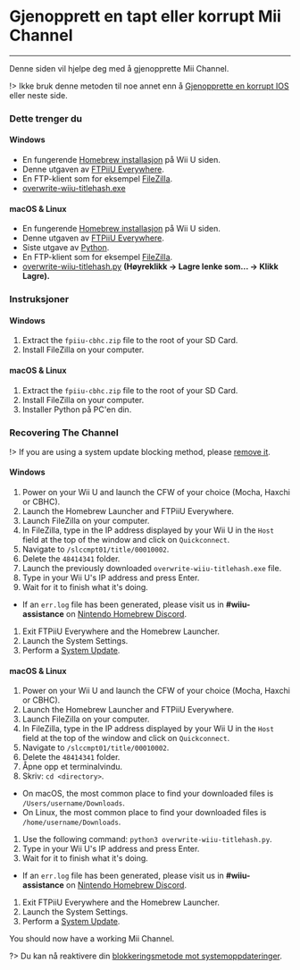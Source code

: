 # Gjenopprett en tapt eller korrupt Mii Channel
---
Denne siden vil hjelpe deg med å gjenopprette Mii Channel.

!> Ikke bruk denne metoden til noe annet enn å [Gjenopprette en korrupt IOS](recover-ios) eller neste side.

### Dette trenger du

<!-- tabs:start -->

#### **Windows**

- En fungerende [Homebrew installasjon](introduction) på Wii U siden.
- Denne utgaven av [FTPiiU Everywhere](http://wiiubru.com/appstore/zips/fpiiu-cbhc.zip).
- En FTP-klient som for eksempel [FileZilla](https://filezilla-project.org/download.php?show_all=1).
- <a href="https://github.com/ihaveamac/overwrite-wiiu-titlehash/releases/download/v1.0/overwrite-wiiu-titlehash.exe" download>overwrite-wiiu-titlehash.exe</a>

#### **macOS & Linux**

- En fungerende [Homebrew installasjon](introduction) på Wii U siden.
- Denne utgaven av [FTPiiU Everywhere](http://wiiubru.com/appstore/zips/fpiiu-cbhc.zip).
- Siste utgave av [Python](https://www.python.org/downloads/).
- En FTP-klient som for eksempel [FileZilla](https://filezilla-project.org/download.php?show_all=1t).
- <a href="https://github.com/ihaveamac/overwrite-wiiu-titlehash/raw/master/overwrite-wiiu-titlehash.py" download>overwrite-wiiu-titlehash.py</a> **(Høyreklikk -> Lagre lenke som... -> Klikk Lagre).**

<!-- tabs:end -->

### Instruksjoner

<!-- tabs:start -->

#### **Windows**

1. Extract the `fpiiu-cbhc.zip` file to the root of your SD Card.
1. Install FileZilla on your computer.

#### **macOS & Linux**

1. Extract the `fpiiu-cbhc.zip` file to the root of your SD Card.
1. Install FileZilla on your computer.
1. Installer Python på PC'en din.

<!-- tabs:end -->

### Recovering The Channel

!> If you are using a system update blocking method, please [remove it](unblock-updates).

<!-- tabs:start -->

#### **Windows**

1. Power on your Wii U and launch the CFW of your choice (Mocha, Haxchi or CBHC).
1. Launch the Homebrew Launcher and FTPiiU Everywhere.
1. Launch FileZilla on your computer.
1. In FileZilla, type in the IP address displayed by your Wii U in the `Host` field at the top of the window and click on `Quickconnect`.
1. Navigate to `/slccmpt01/title/00010002`.
1. Delete the `48414341` folder.
1. Launch the previously downloaded `overwrite-wiiu-titlehash.exe` file.
1. Type in your Wii U's IP address and press Enter.
1. Wait for it to finish what it's doing.
 - If an `err.log` file has been generated, please visit us in **#wiiu-assistance** on [Nintendo Homebrew Discord](https://discord.gg/C29hYvh).
1. Exit FTPiiU Everywhere and the Homebrew Launcher.
1. Launch the System Settings.
1. Perform a [System Update](https://en-americas-support.nintendo.com/app/answers/detail/a_id/1136/~/how-to-perform-a-system-update).

#### **macOS & Linux**

1. Power on your Wii U and launch the CFW of your choice (Mocha, Haxchi or CBHC).
1. Launch the Homebrew Launcher and FTPiiU Everywhere.
1. Launch FileZilla on your computer.
1. In FileZilla, type in the IP address displayed by your Wii U in the `Host` field at the top of the window and click on `Quickconnect`.
1. Navigate to `/slccmpt01/title/00010002`.
1. Delete the `48414341` folder.
1. Åpne opp et terminalvindu.
1. Skriv: `cd <directory>`.
 - On macOS, the most common place to find your downloaded files is `/Users/username/Downloads`.
 - On Linux, the most common place to find your downloaded files is `/home/username/Downloads`.
1. Use the following command: `python3 overwrite-wiiu-titlehash.py`.
1. Type in your Wii U's IP address and press Enter.
1. Wait for it to finish what it's doing.
 - If an `err.log` file has been generated, please visit us in **#wiiu-assistance** on [Nintendo Homebrew Discord](https://discord.gg/C29hYvh).
1. Exit FTPiiU Everywhere and the Homebrew Launcher.
1. Launch the System Settings.
1. Perform a [System Update](https://en-americas-support.nintendo.com/app/answers/detail/a_id/1136/~/how-to-perform-a-system-update).

<!-- tabs:end -->

You should now have a working Mii Channel.

?> Du kan nå reaktivere din [blokkeringsmetode mot systemoppdateringer](block-updates).